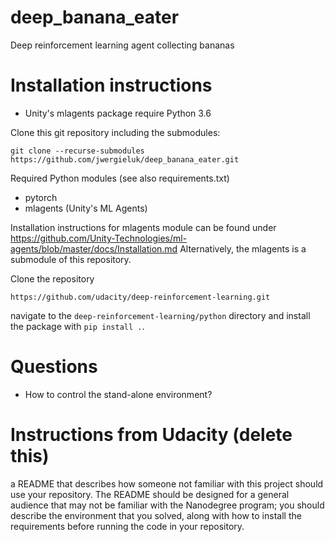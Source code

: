# deep_banana_eater

Deep reinforcement learning agent collecting bananas




# Installation instructions

* Unity's mlagents package require Python 3.6



Clone this git repository including the submodules: 

    git clone --recurse-submodules https://github.com/jwergieluk/deep_banana_eater.git

Required Python modules (see also requirements.txt)

* pytorch
* mlagents (Unity's ML Agents)

Installation instructions for mlagents module can be found under 
https://github.com/Unity-Technologies/ml-agents/blob/master/docs/Installation.md
Alternatively, the mlagents is a submodule of this repository. 

Clone the repository

    https://github.com/udacity/deep-reinforcement-learning.git
    
navigate to the `deep-reinforcement-learning/python` directory and install the package with 
`pip install .`.



# Questions

* How to control the stand-alone environment?


# Instructions from Udacity (delete this)

a README that describes how someone not familiar with this project should use your 
repository. The README should be designed for a general audience that may not be 
familiar with the Nanodegree program; you should describe the environment that 
you solved, along with how to install the requirements before running the code in your repository.


